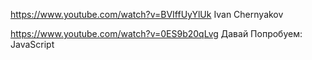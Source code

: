 https://www.youtube.com/watch?v=BVIffUyYlUk
Ivan Chernyakov

https://www.youtube.com/watch?v=0ES9b20qLvg
Давай Попробуем: JavaScript